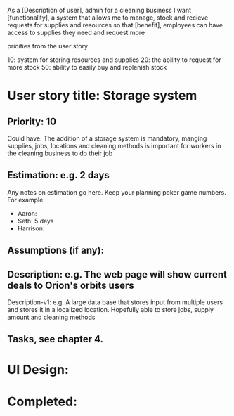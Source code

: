 As a [Description of user], admin for a cleaning business
I want [functionality], a system that allows me to manage, stock and recieve requests for supplies and resources 
so that [benefit], employees can have access to supplies they need and request more

prioities from the user story

10: system for storing resources and supplies
20: the ability to request for more stock
50: ability to easily buy and replenish stock


# User story title: Storage system

## Priority: 10
Could have:
The addition of a storage system is mandatory, manging supplies, jobs, locations and cleaning methods is important for workers in the cleaning business to do their job

## Estimation: e.g. 2 days
Any notes on estimation go here. Keep your planning poker game numbers. For example
* Aaron:
* Seth: 5 days 
* Harrison:


## Assumptions (if any):

## Description: e.g. The web page will show current deals to Orion's orbits users

Description-v1: e.g. A large data base that stores input from multiple users and stores it in a localized location. Hopefully able to store jobs, supply amount and cleaning methods

## Tasks, see chapter 4.



# UI Design:


# Completed: